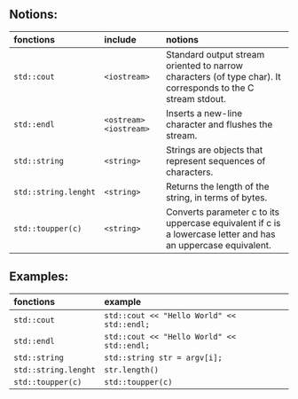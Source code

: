 
Notions: 
---

|fonctions|include|notions|
:--|:--|:--
|`std::cout`| `<iostream>` | Standard output stream oriented to narrow characters (of type char). It corresponds to the C stream stdout. |
|`std::endl` |`<ostream> <iostream>`| Inserts a new-line character and flushes the stream. |
|`std::string` | `<string>` | Strings are objects that represent sequences of characters.|
|`std::string.lenght` | `<string>` | Returns the length of the string, in terms of bytes.</br>|
|`std::toupper(c)`| `<string>` | Converts parameter c to its uppercase equivalent if c is a lowercase letter and has an uppercase equivalent. </br> |

Examples:
---
| fonctions | example |
:--|:--
`std::cout` | `std::cout << "Hello World" << std::endl;`                               
`std::endl`  | `std::cout << "Hello World" << std::endl;`
`std::string`  | `std::string str = argv[i];`
`std::string.lenght` | `str.length()`
`std::toupper(c)` | `std::toupper(c)`


